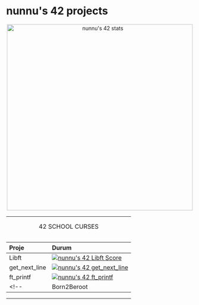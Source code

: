 # **nunnu's 42 projects**
<p align="center">
<a href="https://github.com/JaeSeoKim/badge42">
        <img width="500px"src="https://badge42.vercel.app/api/v2/cldyzvso800060fmnnkmsw17v/stats?cursusId=21&coalitionId=362" alt="nunnu's 42 stats" /></a>
</p>

<table width="100%" align="center">
<tr style="display:flex; justify-content:space-around; paddind:0;">
<td colspan="2" style="padding:0; margin:0; text-align:center;">

<p align="center">
42 SCHOOL CURSES
</p>

</td></tr>

<tr style="display:flex; justify-content:space-around; paddind:0;">
<td style="padding:0; margin:0;">

| Proje         | Durum  |
| :-  	        | :-     |
| Libft         | [![nunnu's 42 Libft Score](https://badge42.vercel.app/api/v2/cldyzvso800060fmnnkmsw17v/project/3144746)](https://github.com/nisaunnu/42_School_Curses/tree/libft)|
| get_next_line | [![nunnu's 42 get_next_line](https://badge42.vercel.app/api/v2/cldyzvso800060fmnnkmsw17v/project/3208387)](https://github.com/nisaunnu/42_School_Curses/tree/get_next_line)|
| ft_printf     | [![nunnu's 42 ft_printf](https://badge42.vercel.app/api/v2/cldyzvso800060fmnnkmsw17v/project/3208180)](https://github.com/nisaunnu/42_School_Curses/tree/ft_printf)|
<!-- | Born2Beroot   | [![nunnu's 42 Born2Beroot]()](https://github.com/kuvarti/42MainWorks/tree/born2beroot)| -->

</td></tr>
</table>
